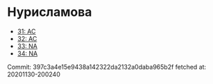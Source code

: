 # Нурисламова
- [31: AC](31.md)
- [32: AC](32.md)
- [33: NA](33.md)
- [34: NA](34.md)

Commit: 397c3a4e15e9438a142322da2132a0daba965b2f
 fetched at: 20201130-200240
